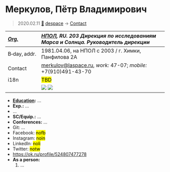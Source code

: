 # Меркулов, Пётр Владимирович
> 2020.02.11 [🚀](../index/index.md) [despace](index.md) → [Contact](contact.md)

|*[Org.](contact.md)*|*[НПОЛ](zz_НПОЛ.md), RU. 203 Дирекция по исследованиям Марса и Солнца. Руководитель дирекции*|
|:--|:--|
|B‑day, addr.|1981.04.06, на НПОЛ с 2003 / г. Химки, Панфилова 2А|
|Contact|<merkulov@laspace.ru>, *work:* 47-07; *mobile:* +7(910)491-43-70|
|i18n|<mark>TBD</mark>|
||[![](f/contact/m/merkulov1_photo_thumb.jpg)](f/contact/m/merkulov1_photo.jpg) [![](f/contact/m/merkulov1_sign_thumb.jpg)](f/contact/m/merkulov1_sign.png)|

   - **[Education](edu.md):** …
   - **Exp.:** …
   - …
   - **SC/Equip.:** …
   - **Conferences:** …
   - Git: …
   - Facebook: <mark>nofb</mark>
   - Instagram: <mark>noin</mark>
   - LinkedIn: <mark>noli</mark>
   - Twitter: <mark>notw</mark>
   - <https://ok.ru/profile/524807477278>
   - **As a person:**
      1. …
